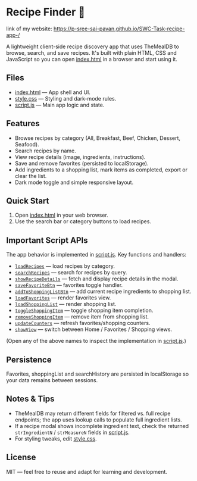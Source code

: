 # Recipe Finder 🍳

link of my website: https://p-sree-sai-pavan.github.io/SWC-Task-recipe-app-/


A lightweight client-side recipe discovery app that uses TheMealDB to browse, search, and save recipes. It's built with plain HTML, CSS and JavaScript so you can open [index.html](index.html) in a browser and start using it.

## Files
- [index.html](index.html) — App shell and UI.
- [style.css](style.css) — Styling and dark-mode rules.
- [script.js](script.js) — Main app logic and state.

## Features
- Browse recipes by category (All, Breakfast, Beef, Chicken, Dessert, Seafood).
- Search recipes by name.
- View recipe details (image, ingredients, instructions).
- Save and remove favorites (persisted to localStorage).
- Add ingredients to a shopping list, mark items as completed, export or clear the list.
- Dark mode toggle and simple responsive layout.

## Quick Start
1. Open [index.html](index.html) in your web browser.
2. Use the search bar or category buttons to load recipes.

## Important Script APIs
The app behavior is implemented in [script.js](script.js). Key functions and handlers:
- [`loadRecipes`](script.js) — load recipes by category.
- [`searchRecipes`](script.js) — search for recipes by query.
- [`showRecipeDetails`](script.js) — fetch and display recipe details in the modal.
- [`saveFavoriteBtn`](script.js) — favorites toggle handler.
- [`addToShoppingListBtn`](script.js) — add current recipe ingredients to shopping list.
- [`loadFavorites`](script.js) — render favorites view.
- [`loadShoppingList`](script.js) — render shopping list.
- [`toggleShoppingItem`](script.js) — toggle shopping item completion.
- [`removeShoppingItem`](script.js) — remove item from shopping list.
- [`updateCounters`](script.js) — refresh favorites/shopping counters.
- [`showView`](script.js) — switch between Home / Favorites / Shopping views.

(Open any of the above names to inspect the implementation in [script.js](script.js).)

## Persistence
Favorites, shoppingList and searchHistory are persisted in localStorage so your data remains between sessions.

## Notes & Tips
- TheMealDB may return different fields for filtered vs. full recipe endpoints; the app uses lookup calls to populate full ingredient lists.
- If a recipe modal shows incomplete ingredient text, check the returned `strIngredientN` / `strMeasureN` fields in [script.js](script.js).
- For styling tweaks, edit [style.css](style.css).

## License
MIT — feel free to reuse and adapt for learning and development.
